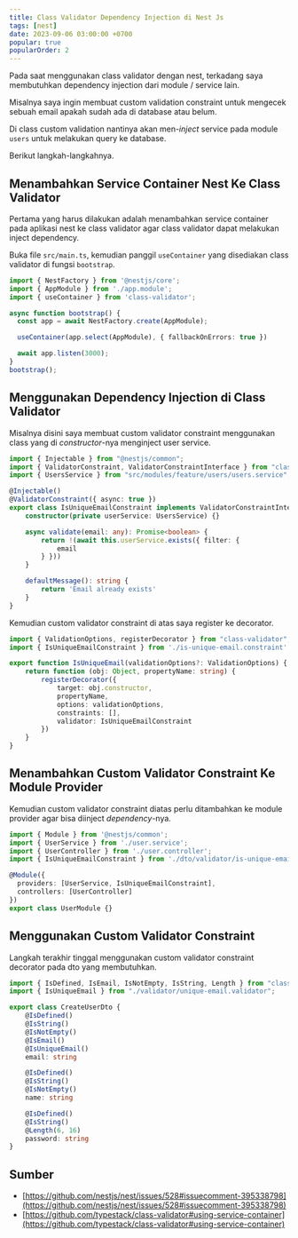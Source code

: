 ```yaml
---
title: Class Validator Dependency Injection di Nest Js
tags: [nest]
date: 2023-09-06 03:00:00 +0700
popular: true
popularOrder: 2
---
```


Pada saat menggunakan class validator dengan nest, terkadang saya membutuhkan dependency injection dari module / service lain.

<!--more-->

Misalnya saya ingin membuat custom validation constraint untuk mengecek sebuah email apakah sudah ada di database atau belum.

Di class custom validation nantinya akan men-*inject* service pada module `users` untuk melakukan query ke database.

Berikut langkah-langkahnya.

## Menambahkan Service Container Nest Ke Class Validator

Pertama yang harus dilakukan adalah menambahkan service container pada aplikasi nest ke class validator agar class validator dapat melakukan inject dependency.

Buka file `src/main.ts`, kemudian panggil `useContainer` yang disediakan class validator di fungsi `bootstrap`.

```ts
import { NestFactory } from '@nestjs/core';
import { AppModule } from './app.module';
import { useContainer } from 'class-validator';

async function bootstrap() {
  const app = await NestFactory.create(AppModule);

  useContainer(app.select(AppModule), { fallbackOnErrors: true })

  await app.listen(3000);
}
bootstrap();
```

## Menggunakan Dependency Injection di Class Validator

Misalnya disini saya membuat custom validator constraint menggunakan class yang di *constructor*-nya menginject user service.

```ts
import { Injectable } from "@nestjs/common";
import { ValidatorConstraint, ValidatorConstraintInterface } from "class-validator";
import { UsersService } from "src/modules/feature/users/users.service";

@Injectable()
@ValidatorConstraint({ async: true })
export class IsUniqueEmailConstraint implements ValidatorConstraintInterface {
    constructor(private userService: UsersService) {}

    async validate(email: any): Promise<boolean> {
        return !(await this.userService.exists({ filter: {
            email
        } }))
    }

    defaultMessage(): string {
        return 'Email already exists'
    }
}
```

Kemudian custom validator constraint di atas saya register ke decorator.

```ts
import { ValidationOptions, registerDecorator } from "class-validator";
import { IsUniqueEmailConstraint } from './is-unique-email.constraint'

export function IsUniqueEmail(validationOptions?: ValidationOptions) {
    return function (obj: Object, propertyName: string) {
        registerDecorator({
            target: obj.constructor,
            propertyName,
            options: validationOptions,
            constraints: [],
            validator: IsUniqueEmailConstraint
        })
    }
}
```

## Menambahkan Custom Validator Constraint Ke Module Provider

Kemudian custom validator constraint diatas perlu ditambahkan ke module provider agar bisa diinject *dependency*-nya.

```ts
import { Module } from '@nestjs/common';
import { UserService } from './user.service';
import { UserController } from './user.controller';
import { IsUniqueEmailConstraint } from './dto/validator/is-unique-email.constraint';

@Module({
  providers: [UserService, IsUniqueEmailConstraint],
  controllers: [UserController]
})
export class UserModule {}
```

## Menggunakan Custom Validator Constraint

Langkah terakhir tinggal menggunakan custom validator constraint decorator pada dto yang membutuhkan.

```ts
import { IsDefined, IsEmail, IsNotEmpty, IsString, Length } from "class-validator";
import { IsUniqueEmail } from "./validator/unique-email.validator";

export class CreateUserDto {
    @IsDefined()
    @IsString()
    @IsNotEmpty()
    @IsEmail()
    @IsUniqueEmail()
    email: string

    @IsDefined()
    @IsString()
    @IsNotEmpty()
    name: string

    @IsDefined()
    @IsString()
    @Length(6, 16)
    password: string
}
```

## Sumber

- [https://github.com/nestjs/nest/issues/528#issuecomment-395338798](https://github.com/nestjs/nest/issues/528#issuecomment-395338798)
- [https://github.com/typestack/class-validator#using-service-container](https://github.com/typestack/class-validator#using-service-container)